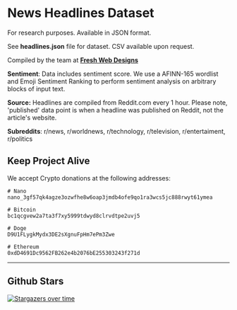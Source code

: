# News Headlines Dataset

For research purposes. Available in JSON format. 

See **headlines.json** file for dataset. CSV available upon request. 

Compiled by the team at **[Fresh Web Designs](https://github.com/fwd)**

**Sentiment**: Data includes sentiment score. We use a AFINN-165 wordlist and Emoji Sentiment Ranking to perform sentiment analysis on arbitrary blocks of input text.

**Source:** Headlines are compiled from Reddit.com every 1 hour. Please note, 'published' data point is when a headline was published on Reddit, not the article's website.

**Subreddits**: r/news, r/worldnews, r/technology, r/television, r/entertaiment, r/politics

## Keep Project Alive

We accept Crypto donations at the following addresses: 

```
# Nano
nano_3gf57qk4agze3ozwfhe8w6oap3jmdb4ofe9qo1ra3wcs5jc888rwyt61ymea

# Bitcoin
bc1qcgvew2a7ta3f7xy5999tdwyd8clrvdtpe2uvj5

# Doge
D9U1FLygkMydx3DE2sXgnuFpHm7ePm3Zwe

# Ethereum
0xdD4691Dc9562FB262e4b2076bE255303243f271d
```

---

## Github Stars

[![Stargazers over time](https://starchart.cc/fwd/news)](https://starchart.cc/fwd/news)
